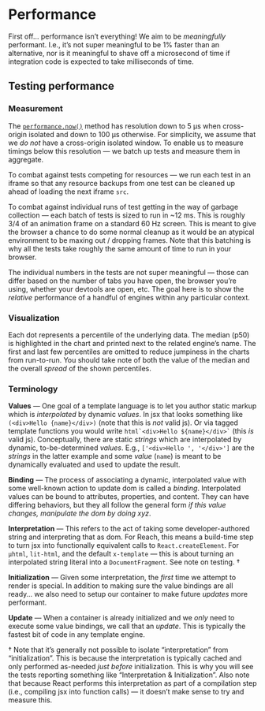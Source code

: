 # Performance

First off… performance isn’t everything! We aim to be _meaningfully_ performant.
I.e., it’s not super meaningful to be 1% faster than an alternative, nor is it
meaningful to shave off a microsecond of time if integration code is expected
to take milliseconds of time.

## Testing performance

### Measurement

The [`performance.now()`][performance.now] method has resolution down to 5 µs
when cross-origin isolated and down to 100 µs otherwise. For simplicity, we
assume that we _do not_ have a cross-origin isolated window. To enable us to
measure timings below this resolution — we batch up tests and measure them
in aggregate.

To combat against tests competing for resources — we run each test in an iframe
so that any resource backups from one test can be cleaned up ahead of loading
the next iframe `src`.

To combat against individual runs of test getting in the way of garbage
collection — each batch of tests is sized to run in ~12 ms. This is roughly 3/4
of an animation frame on a standard 60 Hz screen. This is meant to give the
browser a chance to do some normal cleanup as it would be an atypical
environment to be maxing out / dropping frames. Note that this batching is why
all the tests take roughly the same amount of time to run in your browser.

The individual numbers in the tests are not super meaningful — those can differ
based on the number of tabs you have open, the browser you’re using, whether
your devtools are open, etc. The goal here is to show the _relative_ performance
of a handful of engines within any particular context.

### Visualization

Each dot represents a percentile of the underlying data. The median (p50) is
highlighted in the chart and printed next to the related engine’s name. The
first and last few percentiles are omitted to reduce jumpiness in the charts
from run-to-run. You should take note of both the value of the median and the
overall _spread_ of the shown percentiles.

### Terminology

**Values** — One goal of a template language is to let you author static markup
which is _interpolated_ by dynamic _values_. In jsx that looks something like
`(<div>Hello {name}</div>)` (note that this is _not_ valid js). Or via tagged
template functions you would write `` html`<div>Hello ${name}</div>` `` (this
_is_ valid js). Conceptually, there are static _strings_ which are interpolated
by dynamic, to-be-determined _values_. E.g., `['<div>Hello ', '</div>']` are
the _strings_ in the latter example and some _value_ (`name`) is meant to be
dynamically evaluated and used to update the result.

**Binding** — The process of associating a dynamic, interpolated value with some
well-known action to update dom is called a _binding_. Interpolated values can
be bound to attributes, properties, and content. They can have differing
behaviors, but they all follow the general form _if this value changes,
manipulate the dom by doing xyz_.

**Interpretation** — This refers to the act of taking some developer-authored
string and interpreting that as dom. For Reach, this means a build-time step to
turn jsx into functionally equivalent calls to `React.createElement`. For
`µhtml`, `lit-html`, and the default `x-template` — this is about turning an
interpolated string literal into a `DocumentFragment`. See note on testing. †

**Initialization** — Given some interpretation, the _first_ time we attempt to
render is special. In addition to making sure the value bindings are all
ready… we also need to setup our container to make future _updates_ more
performant.

**Update** — When a container is already initialized and we _only_ need to
execute some value bindings, we call that an _update_. This is typically the
fastest bit of code in any template engine.

† Note that it’s generally not possible to isolate “interpretation” from
“initialization”. This is because the interpretation is typically cached and 
only performed as-needed _just before_ initialization. This is why you will see
the tests reporting something like “Interpretation & Initialization”. Also note
that because React performs this interpretation as part of a compilation step
(i.e., compiling jsx into function calls) — it doesn’t make sense to try and
measure this.

[performance.now]: https://developer.mozilla.org/en-US/docs/Web/API/Performance/now
